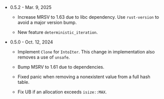 * 0.5.2 - Mar. 9, 2025

    - Increase MRSV to 1.63 due to libc dependency.  Use `rust-version` to avoid a major version bump.

    - New feature `deterministic_iteration`.

* 0.5.0 - Oct. 12, 2024

    - Implement `Clone` for `IntoIter`.  This change in implementation also
      removes a use of `unsafe`.

    - Bump MSRV to 1.61 due to dependencies.

    - Fixed panic when removing a nonexistent value from a full hash table.

    - Fix UB if an allocation exceeds `isize::MAX`.

